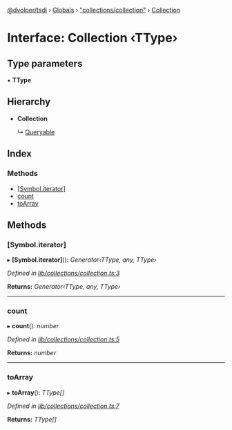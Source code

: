 [@dvolper/tsdi](../README.md) › [Globals](../globals.md) › ["collections/collection"](../modules/_collections_collection_.md) › [Collection](_collections_collection_.collection.md)

# Interface: Collection ‹**TType**›

## Type parameters

▪ **TType**

## Hierarchy

* **Collection**

  ↳ [Queryable](_collections_queryable_.queryable.md)

## Index

### Methods

* [[Symbol.iterator]](_collections_collection_.collection.md#[symbol.iterator])
* [count](_collections_collection_.collection.md#count)
* [toArray](_collections_collection_.collection.md#toarray)

## Methods

###  [Symbol.iterator]

▸ **[Symbol.iterator]**(): *Generator‹TType, any, TType›*

*Defined in [lib/collections/collection.ts:3](https://github.com/DavidVollmers/typescript-dependency-injection/blob/b1e22ef/packages/tsdi/lib/collections/collection.ts#L3)*

**Returns:** *Generator‹TType, any, TType›*

___

###  count

▸ **count**(): *number*

*Defined in [lib/collections/collection.ts:5](https://github.com/DavidVollmers/typescript-dependency-injection/blob/b1e22ef/packages/tsdi/lib/collections/collection.ts#L5)*

**Returns:** *number*

___

###  toArray

▸ **toArray**(): *TType[]*

*Defined in [lib/collections/collection.ts:7](https://github.com/DavidVollmers/typescript-dependency-injection/blob/b1e22ef/packages/tsdi/lib/collections/collection.ts#L7)*

**Returns:** *TType[]*
